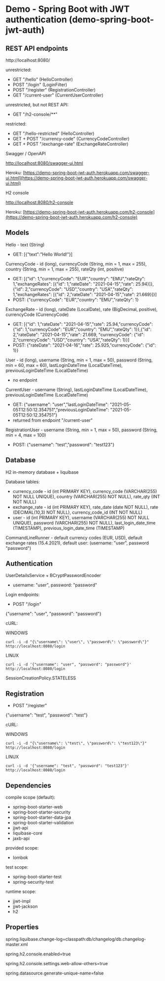 # Demo - Spring Boot with JWT authentication (demo-spring-boot-jwt-auth)

## REST API endpoints
http://localhost:8080/

unrestricted:
- GET "/hello" (HelloController)
- POST "/login" (LoginFilter)
- POST "/register" (RegistrationController)
- GET "/current-user" (CurrentUserController)

unrestricted, but not REST API:
- GET "/h2-console/**"

restricted:
- GET "/hello-restricted" (HelloController)
- GET + POST "/currency-code" (CurrencyCodeController)
- GET + POST "/exchange-rate" (ExchangeRateController)

Swagger / OpenAPI

[http://localhost:8080/swagger-ui.html](http://localhost:8080/swagger-ui.html)

Heroku: [https://demo-spring-boot-jwt-auth.herokuapp.com/swagger-ui.html](https://demo-spring-boot-jwt-auth.herokuapp.com/swagger-ui.html)

H2 console

[http://localhost:8080/h2-console](http://localhost:8080/h2-console)

Heroku: [https://demo-spring-boot-jwt-auth.herokuapp.com/h2-console](https://demo-spring-boot-jwt-auth.herokuapp.com/h2-console)

## Models

Hello - text (String)
- GET: [{"text":"Hello World!"}]

CurrencyCode - id (long), currencyCode (String, min = 1, max = 255), country (String, min = 1, max = 255), rateQty (int, positive)
- GET: [{"id": 1,"currencyCode": "EUR","country": "EMU","rateQty": 1,"exchangeRates": [{"id": 1,"rateDate": "2021-04-15","rate": 25.94}]},
{"id": 2,"currencyCode": "USD","country": "USA","rateQty": 1,"exchangeRates": [{"id": 2,"rateDate": "2021-04-15","rate": 21.669}]}]
- POST: {"currencyCode": "EUR","country": "EMU","rateQty": 1}

ExchangeRate - id (long), rateDate (LocalDate), rate (BigDecimal, positive), currencyCode (CurrencyCode)
- GET: [{"id": 1,"rateDate": "2021-04-15","rate": 25.94,"currencyCode": {"id": 1,"currencyCode": "EUR","country": "EMU","rateQty": 1}},{"id": 2,"rateDate": "2021-04-15","rate": 21.669,
"currencyCode": {"id": 2,"currencyCode": "USD","country": "USA","rateQty": 1}}]
- POST: {"rateDate": "2021-04-16","rate": 25.925,"currencyCode": {"id": 1}}

User - id (long), username (String, min = 1, max = 50), password (String, min = 60, max = 60), lastLoginDateTime (LocalDateTime), previousLoginDateTime (LocalDateTime)
- no endpoint

CurrentUser - username (String), lastLoginDateTime (LocalDateTime), previousLoginDateTime (LocalDateTime)
- GET: {"username": "user","lastLoginDateTime": "2021-05-05T12:50:12.354751","previousLoginDateTime": "2021-05-05T12:50:12.354751"}
- returned from endpoint "/current-user"

RegistrationUser - username (String, min = 1, max = 50), password (String, min = 4, max = 100)
- POST: {"username": "test","password": "test123"}

## Database

H2 in-memory database + liquibase

Database tables:
- currency_code - id (int PRIMARY KEY), currency_code (VARCHAR(255) NOT NULL UNIQUE), country (VARCHAR(255) NOT NULL), rate_qty (INT NOT NULL)
- exchange_rate - id (int PRIMARY KEY), rate_date (date NOT NULL), rate (DECIMAL(10,3) NOT NULL), currency_code_id (INT NOT NULL)
- user - id (int PRIMARY KEY), username (VARCHAR(255) NOT NULL UNIQUE), password (VARCHAR(255) NOT NULL), last_login_date_time (TIMESTAMP), previous_login_date_time (TIMESTAMP)

CommandLineRunner - default currency codes (EUR, USD), default exchange rates (15.4.2021), default user: (username: "user", password "password")

## Authentication

UserDetailsService + BCryptPasswordEncoder
- username: "user", password: "password"

Login endpoints:

- POST "/login"

{"username": "user", "password": "password"}

cURL: 

WINDOWS

```
curl -i -d "{\"username\": \"user\", \"password\": \"password\"}" http://localhost:8080/login
```

LINUX

```
curl -i -d '{"username": "user", "password": "password"}' http://localhost:8080/login
```

SessionCreationPolicy.STATELESS

## Registration

- POST "/register"

{"username": "test", "password": "test"}

cURL: 

WINDOWS

```
curl -i -d "{\"username\": \"test\", \"password\": \"test123\"}" http://localhost:8080/login
```

LINUX

```
curl -i -d '{"username": "test", "password": "test123"}' http://localhost:8080/login
```

## Dependencies

compile scope (default):
- spring-boot-starter-web
- spring-boot-starter-security
- spring-boot-starter-data-jpa
- spring-boot-starter-validation
- jjwt-api
- liquibase-core
- jaxb-api

provided scope:
- lombok

test scope:
- spring-boot-starter-test
- spring-security-test

runtime scope:
- jjwt-impl
- jjwt-jackson
- h2

## Properties

spring.liquibase.change-log=classpath:db/changelog/db.changelog-master.xml

spring.h2.console.enabled=true

spring.h2.console.settings.web-allow-others=true

spring.datasource.generate-unique-name=false
